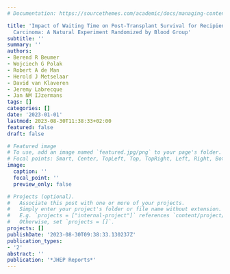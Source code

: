 ```yaml
---
# Documentation: https://sourcethemes.com/academic/docs/managing-content/

title: 'Impact of Waiting Time on Post-Transplant Survival for Recipients with Hepatocellular
  Carcinoma: A Natural Experiment Randomized by Blood Group'
subtitle: ''
summary: ''
authors:
- Berend R Beumer
- Wojciech G Polak
- Robert A de Man
- Herold J Metselaar
- David van Klaveren
- Jeremy Labrecque
- Jan NM IJzermans
tags: []
categories: []
date: '2023-01-01'
lastmod: 2023-08-30T11:38:33+02:00
featured: false
draft: false

# Featured image
# To use, add an image named `featured.jpg/png` to your page's folder.
# Focal points: Smart, Center, TopLeft, Top, TopRight, Left, Right, BottomLeft, Bottom, BottomRight.
image:
  caption: ''
  focal_point: ''
  preview_only: false

# Projects (optional).
#   Associate this post with one or more of your projects.
#   Simply enter your project's folder or file name without extension.
#   E.g. `projects = ["internal-project"]` references `content/project/deep-learning/index.md`.
#   Otherwise, set `projects = []`.
projects: []
publishDate: '2023-08-30T09:38:33.130237Z'
publication_types:
- '2'
abstract: ''
publication: '*JHEP Reports*'
---
```

